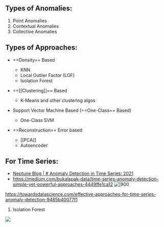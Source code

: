Types of Anomalies:
---
1. Point Anomalies
2. Contextual Anomalies
3. Collective Anomalies
 

Types of Approaches:
---
- ==Density== Based
	- KNN
	- Local Outlier Factor (LOF)
	- Isolation Forest

- ==[[Clustering]]== Based
	- K-Means and other clustering algos

- Support Vector Machine Based (==One-Class== Based)	
	- One-Class SVM

- ==Reconstruction== Error based
	- [[PCA]]
	- Autoencoder

## For Time Series:
- [Neptune Blog | # Anomaly Detection in Time Series: 2021](https://neptune.ai/blog/anomaly-detection-in-time-series)
- https://medium.com/bukalapak-data/time-series-anomaly-detection-simple-yet-powerful-approaches-4449ffe1ca12
![|900](https://miro.medium.com/max/1182/1*5kUgnjnrfJhxL47BeXl1JQ.png)

https://towardsdatascience.com/effective-approaches-for-time-series-anomaly-detection-9485b40077f1

1. Isolation Forest


![](https://miro.medium.com/max/2592/1*q8J3Gc94eBvY4gOn9UTCaQ.gif)


